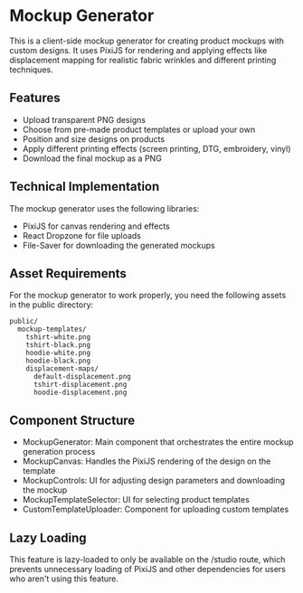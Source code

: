 # Mockup Generator

This is a client-side mockup generator for creating product mockups with custom designs. It uses PixiJS for rendering and applying effects like displacement mapping for realistic fabric wrinkles and different printing techniques.

## Features

- Upload transparent PNG designs
- Choose from pre-made product templates or upload your own
- Position and size designs on products
- Apply different printing effects (screen printing, DTG, embroidery, vinyl)
- Download the final mockup as a PNG

## Technical Implementation

The mockup generator uses the following libraries:
- PixiJS for canvas rendering and effects
- React Dropzone for file uploads
- File-Saver for downloading the generated mockups

## Asset Requirements

For the mockup generator to work properly, you need the following assets in the public directory:

```
public/
  mockup-templates/
    tshirt-white.png
    tshirt-black.png
    hoodie-white.png
    hoodie-black.png
    displacement-maps/
      default-displacement.png
      tshirt-displacement.png
      hoodie-displacement.png
```

## Component Structure

- MockupGenerator: Main component that orchestrates the entire mockup generation process
- MockupCanvas: Handles the PixiJS rendering of the design on the template
- MockupControls: UI for adjusting design parameters and downloading the mockup
- MockupTemplateSelector: UI for selecting product templates
- CustomTemplateUploader: Component for uploading custom templates

## Lazy Loading

This feature is lazy-loaded to only be available on the /studio route, which prevents unnecessary loading of PixiJS and other dependencies for users who aren't using this feature. 